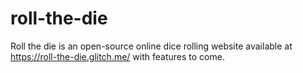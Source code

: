 # roll-the-die
Roll the die is an open-source online dice rolling website available at https://roll-the-die.glitch.me/ with features to come.
